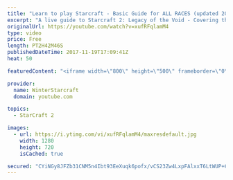 ```yaml
---
title: "Learn to play Starcraft - Basic Guide for ALL RACES (updated 2017)"
excerpt: "A live guide to Starcraft 2: Legacy of the Void - Covering the basics and build orders for all of the races, and covering the important decisions to be made early in the game.  Not a step by step guide but a demonstration once you have the very basics of the units and races!"
originalUrl: https://youtube.com/watch?v=xufRFqlamM4
type: video
price: Free
length: PT2H42M46S
publishedDateTime: 2017-11-19T17:09:41Z
heat: 50

featuredContent: "<iframe width=\"800\" height=\"500\" frameborder=\"0\" src=\"https://www.youtube.com/embed/xufRFqlamM4\" allow=\"accelerometer; autoplay; encrypted-media; gyroscope; picture-in-picture\" allowfullscreen></iframe>"

provider:
  name: WinterStarcraft
  domain: youtube.com

topics:
  - StarCraft 2

images:
  - url: https://i.ytimg.com/vi/xufRFqlamM4/maxresdefault.jpg
    width: 1280
    height: 720
    isCached: true

secured: "CYiNGy8JFZb31CNM5n4Ibt93EeXuqk6pofx/vCS23Zw4LxpFAlxxT6LtWUP+63nZ+Qd9ySFUGh4P9e02XDjyzsgd2e1gMtVtkYIsg/lIevnPPu8ZO9GETgZlnFeyKs1cjys0eEqbBULwC2jwluyDQ8RgUQaE5gxmXZohLQJ3aDFfUgbnfaINJYL9thkf++t10l2hJVPxClogFBTVG2n0oS67Bw8rBp0A0cF+1TkHzcjvnrCCep6+qr9F1VVWH58PYUBcY1qoErjvpAr0H/P4tz6rRgLlBfCobFr96lw9555qu5+9yN+1rLttn1T2vid9bkbHnxtcGJZ0rmg5glLxAbbmEaz7HpCFL5V72c6pOkG6NEs5LB9vpNbzIaJdhW/d52ul15NHRGCwGfWpHxx6/3t4bwzAi6GRhiFsfjuzuORqZN5Ue59+YEbT9yvjIrDm;QE2G0JxKk4ppsxdkFBB/EQ=="
---
```


